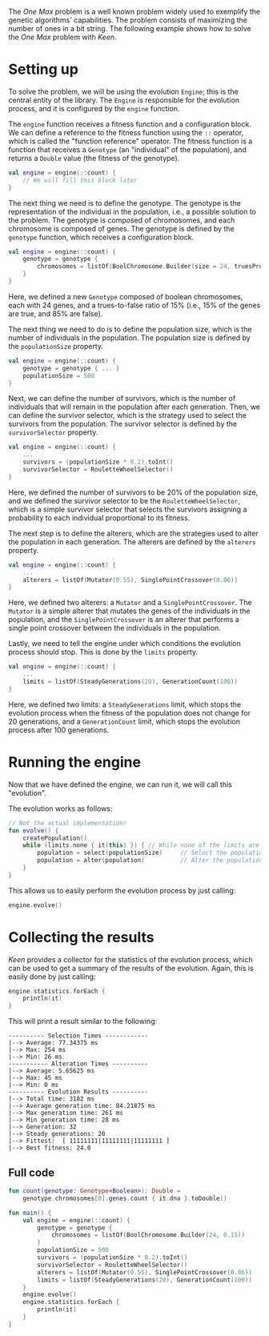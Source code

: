 The _One Max_ problem is a well known problem widely used to exemplify the genetic algorithms'
capabilities.
The problem consists of maximizing the number of ones in a bit string.
The following example shows how to solve the _One Max_ problem with _Keen_.

# Setting up

To solve the problem, we will be using the evolution ``Engine``; this is the central entity of the
library. The ``Engine`` is responsible for the evolution process, and it is configured by the
``engine`` function.

The ``engine`` function receives a fitness function and a configuration block. 
We can define a reference to the fitness function using the ``::`` operator, which is called the
"function reference" operator. The fitness function is a function that receives a ``Genotype`` (an 
"individual" of the population), and returns a ``Double`` value (the fitness of the genotype).

```kotlin
val engine = engine(::count) {
    // We will fill this block later
}
```

The next thing we need is to define the genotype. 
The genotype is the representation of the individual in the population, i.e., a possible solution to
the problem.
The genotype is composed of chromosomes, and each chromosome is composed of genes.
The genotype is defined by the ``genotype`` function, which receives a configuration block.

```kotlin
val engine = engine(::count) {
    genotype = genotype {
        chromosomes = listOf(BoolChromosome.Builder(size = 24, truesProbability = 0.15))
    }    
}
```

Here, we defined a new ``Genotype`` composed of boolean chromosomes, each with 24 genes, and a 
trues-to-false ratio of 15% (i.e., 15% of the genes are true, and 85% are false).

The next thing we need to do is to define the population size, which is the number of individuals in
the population.
The population size is defined by the ``populationSize`` property.

```kotlin
val engine = engine(::count) {
    genotype = genotype { ... }
    populationSize = 500
}
```

Next, we can define the number of survivors, which is the number of individuals that will remain in
the population after each generation. Then, we can define the survivor selector, which is the 
strategy used to select the survivors from the population. The survivor selector is defined by the
``survivorSelector`` property.

```kotlin
val engine = engine(::count) {
    ...
    survivors = (populationSize * 0.2).toInt()
    survivorSelector = RouletteWheelSelector()
}
```

Here, we defined the number of survivors to be 20% of the population size, and we defined the
survivor selector to be the ``RouletteWheelSelector``, which is a simple survivor selector that
selects the survivors assigning a probability to each individual proportional to its fitness.

The next step is to define the alterers, which are the strategies used to alter the population in
each generation. The alterers are defined by the ``alterers`` property.

```kotlin
val engine = engine(::count) {
    ...
    alterers = listOf(Mutator(0.55), SinglePointCrossover(0.06))
}
```

Here, we defined two alterers: a ``Mutator`` and a ``SinglePointCrossover``. 
The ``Mutator`` is a simple alterer that mutates the genes of the individuals in the population,
and the ``SinglePointCrossover`` is an alterer that performs a single point crossover between the
individuals in the population.

Lastly, we need to tell the engine under which conditions the evolution process should stop. This is
done by the ``limits`` property.

```kotlin
val engine = engine(::count) {
    ...
    limits = listOf(SteadyGenerations(20), GenerationCount(100))
}
```

Here, we defined two limits: a ``SteadyGenerations`` limit, which stops the evolution process when
the fitness of the population does not change for 20 generations, and a ``GenerationCount`` limit,
which stops the evolution process after 100 generations.


# Running the engine

Now that we have defined the engine, we can run it, we will call this "evolution".

The evolution works as follows:
```kotlin
// Not the actual implementation!
fun evolve() {
    createPopulation()
    while (limits.none { it(this) }) { // While none of the limits are met
        population = select(populationSize)     // Select the population
        population = alter(population)          // Alter the population
    }
}
```

This allows us to easily perform the evolution process by just calling:
```kotlin
engine.evolve()
```

# Collecting the results

_Keen_ provides a collector for the statistics of the evolution process, which can be used to
get a summary of the results of the evolution.
Again, this is easily done by just calling:
```kotlin
engine.statistics.forEach {
    println(it)
}
```

This will print a result similar to the following:

```text
---------- Selection Times ------------
|--> Average: 77.34375 ms
|--> Max: 254 ms
|--> Min: 26 ms
----------- Alteration Times ----------
|--> Average: 5.65625 ms
|--> Max: 45 ms
|--> Min: 0 ms
---------- Evolution Results ----------
|--> Total time: 3182 ms
|--> Average generation time: 84.21875 ms
|--> Max generation time: 261 ms
|--> Min generation time: 28 ms
|--> Generation: 32
|--> Steady generations: 20
|--> Fittest:  [ 11111111|11111111|11111111 ] 
|--> Best fitness: 24.0
```

## Full code

```kotlin
fun count(genotype: Genotype<Boolean>): Double =
    genotype.chromosomes[0].genes.count { it.dna }.toDouble()

fun main() {
    val engine = engine(::count) {
        genotype = genotype {
            chromosomes = listOf(BoolChromosome.Builder(24, 0.15))
        }
        populationSize = 500
        survivors = (populationSize * 0.2).toInt()
        survivorSelector = RouletteWheelSelector()
        alterers = listOf(Mutator(0.55), SinglePointCrossover(0.06))
        limits = listOf(SteadyGenerations(20), GenerationCount(100))
    }
    engine.evolve()
    engine.statistics.forEach {
        println(it)
    }
}
```
